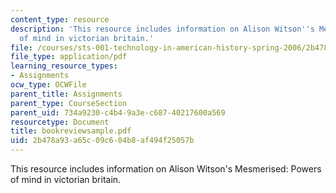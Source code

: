 ```yaml
---
content_type: resource
description: 'This resource includes information on Alison Witson''s Mesmerised: Powers
  of mind in victorian britain.'
file: /courses/sts-001-technology-in-american-history-spring-2006/2b478a93a65c09c604b8af494f25057b_bookreviewsample.pdf
file_type: application/pdf
learning_resource_types:
- Assignments
ocw_type: OCWFile
parent_title: Assignments
parent_type: CourseSection
parent_uid: 734a9230-c4b4-9a3e-c687-40217600a569
resourcetype: Document
title: bookreviewsample.pdf
uid: 2b478a93-a65c-09c6-04b8-af494f25057b
---
```

This resource includes information on Alison Witson's Mesmerised: Powers of mind in victorian britain.

